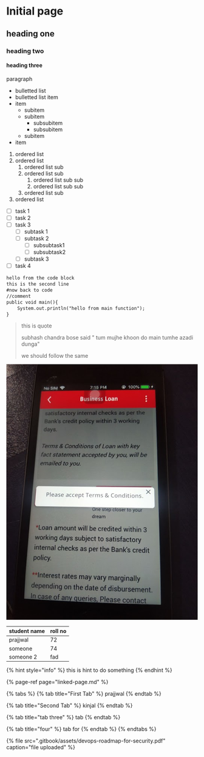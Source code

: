 # Initial page

## heading one

### heading two

#### heading three

paragraph

* bulletted list
* bulletted list item
* item
  * subitem
  * subitem
    * subsubitem
    * subsubitem
  * subitem
* item

1. ordered list
2. ordered list
   1. ordered list sub
   2. ordered list sub
      1. ordered list sub sub
      2. ordered list sub sub
   3. ordered list sub
3. ordered list

* [ ] task 1
* [ ] task 2
* [ ] task 3
  * [ ] subtask 1
  * [ ] subtask 2
    * [ ] subsubtask1
    * [ ] subsubtask2
  * [ ] subtask 3
* [ ] task 4

```text
hello from the code block
this is the second line
#now back to code
//comment
public void main(){
    System.out.println("hello from main function");
}
```

> this is quote
>
> subhash chandra bose said " tum mujhe khoon do main tumhe azadi dunga"
>
> we should follow the same

![caption under the image](.gitbook/assets/tnc.jpg)

| student name | roll no |
| :--- | :--- |
| prajjwal | 72 |
| someone  | 74 |
| someone 2 | fad |

{% hint style="info" %}
this is hint to do something
{% endhint %}

{% page-ref page="linked-page.md" %}

{% tabs %}
{% tab title="First Tab" %}
prajjwal
{% endtab %}

{% tab title="Second Tab" %}
kinjal
{% endtab %}

{% tab title="tab three" %}
tab
{% endtab %}

{% tab title="four" %}
tab for
{% endtab %}
{% endtabs %}

{% file src=".gitbook/assets/devops-roadmap-for-security.pdf" caption="file uploaded" %}



